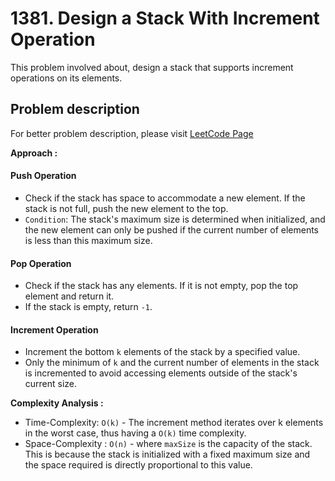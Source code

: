 # 1381. Design a Stack With Increment Operation

This problem involved about, design a stack that supports increment operations on its elements.

## Problem description

For better problem description, please visit [LeetCode Page](https://leetcode.com/problems/design-a-stack-with-increment-operation/description/)

**Approach :**<br/>

#### Push Operation

-   Check if the stack has space to accommodate a new element. If the stack is not full, push the new element to the top.
-   `Condition`: The stack's maximum size is determined when initialized, and the new element can only be pushed if the current number of elements is less than this maximum size.

#### Pop Operation

-   Check if the stack has any elements. If it is not empty, pop the top element and return it.
-   If the stack is empty, return `-1`.

#### Increment Operation

-   Increment the bottom `k` elements of the stack by a specified value.
-   Only the minimum of `k` and the current number of elements in the stack is incremented to avoid accessing elements outside of the stack's current size.

**Complexity Analysis :**<br/>

-   Time-Complexity: `O(k)` - The increment method iterates over k elements in the worst case, thus having a `O(k)` time complexity.
-   Space-Complexity : `O(n)` - where `maxSize` is the capacity of the stack. This is because the stack is initialized with a fixed maximum size and the space required is directly proportional to this value.